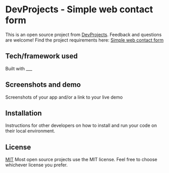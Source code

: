 # DevProjects - Simple web contact form

This is an open source project from [DevProjects](http://www.codementor.io/projects). Feedback and questions are welcome!
Find the project requirements here: [Simple web contact form](https://www.codementor.io/projects/web/create-a-contact-form-b2n9ltrdy1)

## Tech/framework used
Built with ___

## Screenshots and demo
Screenshots of your app and/or a link to your live demo

## Installation
Instructions for other developers on how to install and run your code on their local environment.

## License
[MIT](https://choosealicense.com/licenses/mit/)
Most open source projects use the MIT license. Feel free to choose whichever license you prefer.
